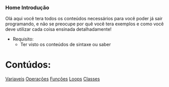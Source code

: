 ### Home Introdução

<p>Olá aqui você tera todos os conteúdos necessários para você poder já sair programando, e não se preocupe por quê você tera exemplos e como você deve utilizar cada coisa ensinada detalhadamente!</p>

- Requisito:
    - Ter visto os conteúdos de sintaxe ou saber

# Contúdos: <br>

[Variaveis](/Csharp/Iniciante/Basico/Conteudos/Variaveis.md)
[Operações](/Csharp/Iniciante/Basico/Conteudos/somas.md)
[Funções](/Csharp/Iniciante/Basico/Conteudos/funcoes.md)
[Loops](/Csharp/Iniciante/Basico/Conteudos/loops.md)
[Classes](/Csharp/Iniciante/Basico/Conteudos/classes.md)